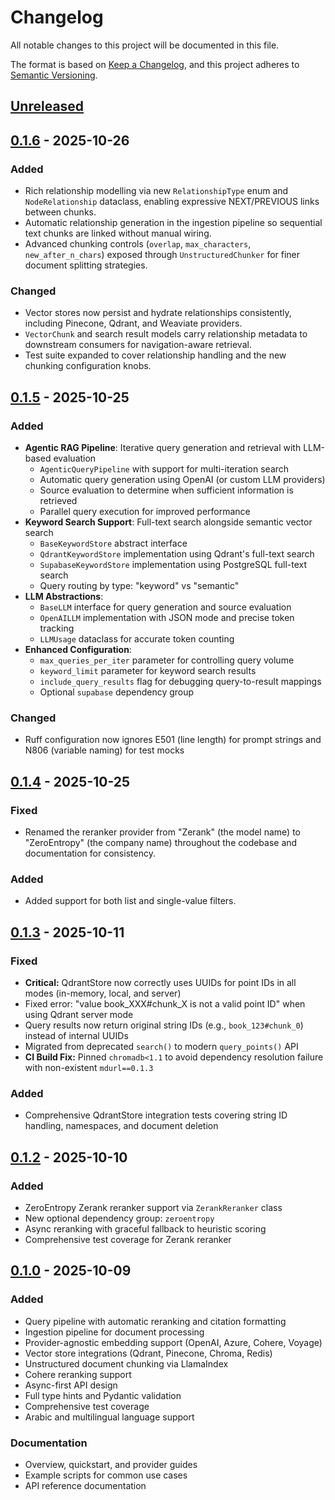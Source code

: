# Changelog

All notable changes to this project will be documented in this file.

The format is based on [Keep a Changelog](https://keepachangelog.com/en/1.0.0/),
and this project adheres to [Semantic Versioning](https://semver.org/spec/v2.0.0.html).

## [Unreleased]

## [0.1.6] - 2025-10-26

### Added
- Rich relationship modelling via new `RelationshipType` enum and `NodeRelationship` dataclass, enabling expressive NEXT/PREVIOUS links between chunks.
- Automatic relationship generation in the ingestion pipeline so sequential text chunks are linked without manual wiring.
- Advanced chunking controls (`overlap`, `max_characters`, `new_after_n_chars`) exposed through `UnstructuredChunker` for finer document splitting strategies.

### Changed
- Vector stores now persist and hydrate relationships consistently, including Pinecone, Qdrant, and Weaviate providers.
- `VectorChunk` and search result models carry relationship metadata to downstream consumers for navigation-aware retrieval.
- Test suite expanded to cover relationship handling and the new chunking configuration knobs.

## [0.1.5] - 2025-10-25

### Added
- **Agentic RAG Pipeline**: Iterative query generation and retrieval with LLM-based evaluation
  - `AgenticQueryPipeline` with support for multi-iteration search
  - Automatic query generation using OpenAI (or custom LLM providers)
  - Source evaluation to determine when sufficient information is retrieved
  - Parallel query execution for improved performance
- **Keyword Search Support**: Full-text search alongside semantic vector search
  - `BaseKeywordStore` abstract interface
  - `QdrantKeywordStore` implementation using Qdrant's full-text search
  - `SupabaseKeywordStore` implementation using PostgreSQL full-text search
  - Query routing by type: "keyword" vs "semantic"
- **LLM Abstractions**:
  - `BaseLLM` interface for query generation and source evaluation
  - `OpenAILLM` implementation with JSON mode and precise token tracking
  - `LLMUsage` dataclass for accurate token counting
- **Enhanced Configuration**:
  - `max_queries_per_iter` parameter for controlling query volume
  - `keyword_limit` parameter for keyword search results
  - `include_query_results` flag for debugging query-to-result mappings
  - Optional `supabase` dependency group

### Changed
- Ruff configuration now ignores E501 (line length) for prompt strings and N806 (variable naming) for test mocks

## [0.1.4] - 2025-10-25

### Fixed
- Renamed the reranker provider from "Zerank" (the model name) to "ZeroEntropy" (the company name) throughout the codebase and documentation for consistency.

### Added
- Added support for both list and single-value filters.

## [0.1.3] - 2025-10-11

### Fixed
- **Critical:** QdrantStore now correctly uses UUIDs for point IDs in all modes (in-memory, local, and server)
- Fixed error: "value book_XXX#chunk_X is not a valid point ID" when using Qdrant server mode
- Query results now return original string IDs (e.g., `book_123#chunk_0`) instead of internal UUIDs
- Migrated from deprecated `search()` to modern `query_points()` API
- **CI Build Fix:** Pinned `chromadb<1.1` to avoid dependency resolution failure with non-existent `mdurl==0.1.3`

### Added
- Comprehensive QdrantStore integration tests covering string ID handling, namespaces, and document deletion

## [0.1.2] - 2025-10-10

### Added
- ZeroEntropy Zerank reranker support via `ZerankReranker` class
- New optional dependency group: `zeroentropy`
- Async reranking with graceful fallback to heuristic scoring
- Comprehensive test coverage for Zerank reranker

## [0.1.0] - 2025-10-09

### Added
- Query pipeline with automatic reranking and citation formatting
- Ingestion pipeline for document processing
- Provider-agnostic embedding support (OpenAI, Azure, Cohere, Voyage)
- Vector store integrations (Qdrant, Pinecone, Chroma, Redis)
- Unstructured document chunking via LlamaIndex
- Cohere reranking support
- Async-first API design
- Full type hints and Pydantic validation
- Comprehensive test coverage
- Arabic and multilingual language support

### Documentation
- Overview, quickstart, and provider guides
- Example scripts for common use cases
- API reference documentation

[Unreleased]: https://github.com/nuhatech/maktaba/compare/v0.1.6...HEAD
[0.1.6]: https://github.com/nuhatech/maktaba/compare/v0.1.5...v0.1.6
[0.1.5]: https://github.com/nuhatech/maktaba/compare/v0.1.4...v0.1.5
[0.1.4]: https://github.com/nuhatech/maktaba/compare/v0.1.3...v0.1.4
[0.1.3]: https://github.com/nuhatech/maktaba/compare/v0.1.2...v0.1.3
[0.1.2]: https://github.com/nuhatech/maktaba/compare/v0.1.0...v0.1.2
[0.1.0]: https://github.com/nuhatech/maktaba/releases/tag/v0.1.0

